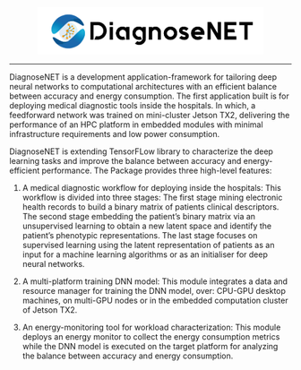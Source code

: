 <p align="center"><img width="80%" src="docs/img/diagnosenet-logo.png" /></p>

--------------------------------------------------------------------------------
DiagnoseNET is a development application-framework for tailoring deep neural networks to computational architectures with an efficient balance between accuracy and energy consumption. The first application built is for deploying medical diagnostic tools inside the hospitals. In which, a feedforward network was trained on mini-cluster Jetson TX2, delivering the performance of an HPC platform in embedded modules with minimal infrastructure requirements and low power consumption.

DiagnoseNET is extending TensorFLow library to characterize the deep learning tasks and improve the balance between accuracy and energy-efficient performance.
The Package provides three high-level features:

1. A medical diagnostic workflow for deploying inside the hospitals: This workflow is divided into three stages: The first stage mining electronic health records to build a binary matrix of patients clinical descriptors. The second stage embedding the patient’s binary matrix via an unsupervised learning to obtain a new latent space and identify the patient’s phenotypic representations. The last stage focuses on supervised learning using the latent representation of patients as an input for a machine learning algorithms or as an initialiser for deep neural networks.

2. A multi-platform training DNN model: This module integrates a data and resource manager for training the DNN model, over: CPU-GPU desktop machines, on multi-GPU nodes or in the embedded computation cluster of Jetson TX2.

3. An energy-monitoring tool for workload characterization: This module deploys an energy monitor to collect the energy consumption metrics while the DNN model is executed on the target platform for analyzing the balance between accuracy and energy consumption.
